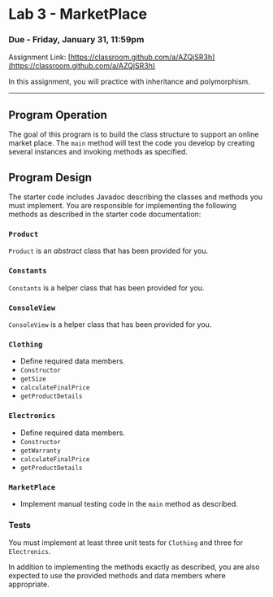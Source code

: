 # Lab 3 - MarketPlace
### Due - Friday, January 31, 11:59pm

Assignment Link:
[https://classroom.github.com/a/AZQjSR3h](https://classroom.github.com/a/AZQjSR3h)

In this assignment, you will practice with inheritance and polymorphism.

<hr/>

## Program Operation

The goal of this program is to build the class structure to support an online market place. The `main` method will test the code you develop by creating several instances and invoking methods as specified. 


## Program Design

The starter code includes Javadoc describing the classes and methods you must implement. You are
responsible for implementing the following methods as described in the starter
code documentation:

### `Product`
`Product` is an *abstract* class that has been provided for you.

### `Constants`
`Constants` is a helper class that has been provided for you.

### `ConsoleView`
`ConsoleView` is a helper class that has been provided for you.

### `Clothing`
- Define required data members.
- `Constructor`
- `getSize`
- `calculateFinalPrice`
- `getProductDetails`

### `Electronics`
- Define required data members.
- `Constructor`
- `getWarranty`
- `calculateFinalPrice`
- `getProductDetails`

### `MarketPlace`
- Implement manual testing code in the `main` method as described.

### Tests

You must implement at least three unit tests for `Clothing` and three for `Electronics`.

In addition to implementing the methods exactly as described, you are also expected to use the provided methods and data members where appropriate.
